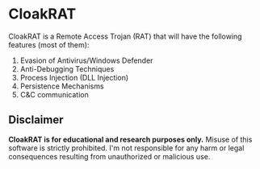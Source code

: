 # CloakRAT
CloakRAT is a Remote Access Trojan (RAT) that will have the following features (most of them):  
1. Evasion of Antivirus/Windows Defender
2. Anti-Debugging Techniques
3. Process Injection (DLL Injection)
4. Persistence Mechanisms
5. C&C communication 

## Disclaimer
**CloakRAT is for educational and research purposes only.** Misuse of this software is strictly prohibited. I'm not responsible for any harm or legal consequences resulting from unauthorized or malicious use.
